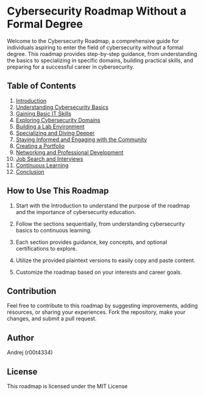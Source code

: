 # Cybersecurity Roadmap Without a Formal Degree

Welcome to the Cybersecurity Roadmap, a comprehensive guide for individuals aspiring to enter the field of cybersecurity without a formal degree. This roadmap provides step-by-step guidance, from understanding the basics to specializing in specific domains, building practical skills, and preparing for a successful career in cybersecurity.

## Table of Contents

1. [Introduction](#1-introduction)
2. [Understanding Cybersecurity Basics](#2-understanding-cybersecurity-basics)
3. [Gaining Basic IT Skills](#3-gaining-basic-it-skills)
4. [Exploring Cybersecurity Domains](#4-exploring-cybersecurity-domains)
5. [Building a Lab Environment](#5-building-a-lab-environment)
6. [Specializing and Diving Deeper](#6-specializing-and-diving-deeper)
7. [Staying Informed and Engaging with the Community](#7-staying-informed-and-engaging-with-the-community)
8. [Creating a Portfolio](#8-creating-a-portfolio)
9. [Networking and Professional Development](#9-networking-and-professional-development)
10. [Job Search and Interviews](#10-job-search-and-interviews)
11. [Continuous Learning](#11-continuous-learning)
12. [Conclusion](#12-conclusion)

## How to Use This Roadmap

1. Start with the Introduction to understand the purpose of the roadmap and the importance of cybersecurity education.

2. Follow the sections sequentially, from understanding cybersecurity basics to continuous learning.

3. Each section provides guidance, key concepts, and optional certifications to explore.

4. Utilize the provided plaintext versions to easily copy and paste content.

5. Customize the roadmap based on your interests and career goals.

## Contribution

Feel free to contribute to this roadmap by suggesting improvements, adding resources, or sharing your experiences. Fork the repository, make your changes, and submit a pull request.

## Author

Andrej (r00t4334)

## License

This roadmap is licensed under the MIT License

